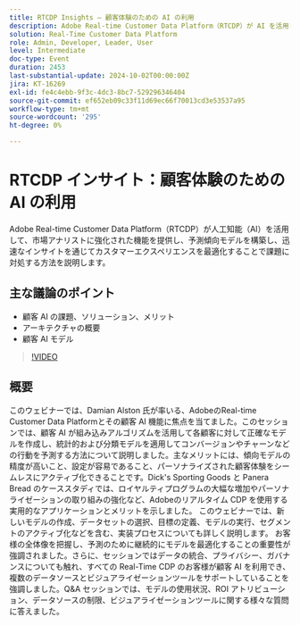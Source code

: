 ```yaml
---
title: RTCDP Insights – 顧客体験のための AI の利用
description: Adobe Real-time Customer Data Platform（RTCDP）が AI を活用して、市場アナリストの能力を強化し、予測傾向モデルを構築し、加速されたインサイトを通じてカスタマーエクスペリエンスを最適化する方法を説明します。これには、顧客 AI の課題、ソリューション、メリット、概要アーキテクチャ、AI モデルなどの主要なトピックが含まれます。
solution: Real-Time Customer Data Platform
role: Admin, Developer, Leader, User
level: Intermediate
doc-type: Event
duration: 2453
last-substantial-update: 2024-10-02T00:00:00Z
jira: KT-16269
exl-id: fe4c4ebb-9f3c-4dc3-8bc7-529296346404
source-git-commit: ef652eb09c33f11d69ec66f70013cd3e53537a95
workflow-type: tm+mt
source-wordcount: '295'
ht-degree: 0%

---
```


# RTCDP インサイト：顧客体験のための AI の利用

Adobe Real-time Customer Data Platform（RTCDP）が人工知能（AI）を活用して、市場アナリストに強化された機能を提供し、予測傾向モデルを構築し、迅速なインサイトを通じてカスタマーエクスペリエンスを最適化することで課題に対処する方法を説明します。

## 主な議論のポイント

* 顧客 AI の課題、ソリューション、メリット
* アーキテクチャの概要
* 顧客 AI モデル

>[!VIDEO](https://video.tv.adobe.com/v/3434919/?learn=on)

## 概要

このウェビナーでは、Damian Alston 氏が率いる、AdobeのReal-time Customer Data Platformとその顧客 AI 機能に焦点を当てました。&#x200B; このセッションでは、顧客 AI が組み込みアルゴリズムを活用して各顧客に対して正確なモデルを作成し、統計的および分類モデルを適用してコンバージョンやチャーンなどの行動を予測する方法について説明しました。&#x200B; 主なメリットには、傾向モデルの精度が高いこと、設定が容易であること、パーソナライズされた顧客体験をシームレスにアクティブ化できることです。&#x200B;Dick&#39;s Sporting Goods と Panera Bread のケーススタディでは、ロイヤルティプログラムの大幅な増加やパーソナライゼーションの取り組みの強化など、Adobeのリアルタイム CDP を使用する実用的なアプリケーションとメリットを示しました。 このウェビナーでは、新しいモデルの作成、データセットの選択、目標の定義、モデルの実行、セグメントのアクティブ化などを含む、実装プロセスについても詳しく説明します。 お客様の全体像を把握し、予測のために継続的にモデルを最適化することの重要性が強調されました。&#x200B; さらに、セッションではデータの統合、プライバシー、ガバナンスについても触れ、すべての Real-Time CDP のお客様が顧客 AI を利用でき、複数のデータソースとビジュアライゼーションツールをサポートしていることを強調しました。&#x200B; Q&amp;A セッションでは、モデルの使用状況、ROI アトリビューション、データソースの制限、ビジュアライゼーションツールに関する様々な質問に答えました。
